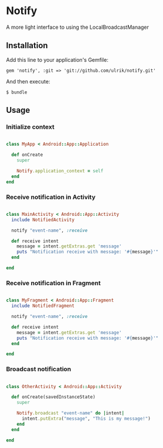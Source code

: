 # Notify

A more light interface to using the LocalBroadcastManager

## Installation

Add this line to your application's Gemfile:

    gem 'notify', :git => 'git://github.com/ulrik/notify.git'

And then execute:

    $ bundle

## Usage


### Initialize context
```ruby

class MyApp < Android::App::Application

  def onCreate
    super

    Notify.application_context = self
  end
end

```

### Receive notification in Activity
```ruby

class MainActivity < Android::App::Activity  
  include NotifiedActivity

  notify "event-name", :receive

  def receive intent
    message = intent.getExtras.get 'message'
    puts "Notification receive with message: '#{message}'"
  end

end

```

### Receive notification in Fragment
```ruby

class MyFragment < Android::App::Fragment
  include NotifiedFragment

  notify "event-name", :receive

  def receive intent
    message = intent.getExtras.get 'message'
    puts "Notification receive with message: '#{message}'"
  end

end

```

### Broadcast notification

```ruby

class OtherActivity < Android::App::Activity  

  def onCreate(savedInstanceState)
    super

    Notify.broadcast "event-name" do |intent|
      intent.putExtra("message", "This is my message!")
    end
  end

end

```




